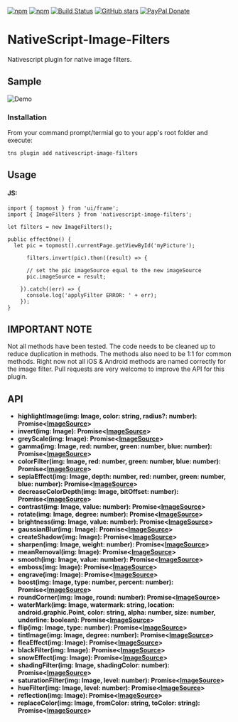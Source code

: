 [![npm](https://img.shields.io/npm/v/nativescript-image-filters.svg)](https://www.npmjs.com/package/nativescript-image-filters)
[![npm](https://img.shields.io/npm/dt/nativescript-image-filters.svg?label=npm%20downloads)](https://www.npmjs.com/package/nativescript-image-filters)
[![Build Status](https://travis-ci.org/bradmartin/nativescript-image-filters.svg?branch=master)](https://travis-ci.org/bradmartin/nativescript-image-filters)
[![GitHub stars](https://img.shields.io/github/stars/bradmartin/nativescript-image-filters.svg)](https://github.com/bradmartin/nativescript-image-filters/stargazers)
[![PayPal Donate](https://img.shields.io/badge/Donate-PayPal-ff4081.svg)](https://www.paypal.me/bradwayne88)

# NativeScript-Image-Filters

Nativescript plugin for native image filters.

## Sample

![Demo](./screens/demo.gif)

### Installation

From your command prompt/termial go to your app's root folder and execute:

`tns plugin add nativescript-image-filters`

## Usage

#### JS:

```JS
import { topmost } from 'ui/frame';
import { ImageFilters } from 'nativescript-image-filters';

let filters = new ImageFilters();

public effectOne() {
  let pic = topmost().currentPage.getViewById('myPicture');

      filters.invert(pic).then((result) => {

      // set the pic imageSource equal to the new imageSource
      pic.imageSource = result;

    }).catch((err) => {
      console.log('applyFilter ERROR: ' + err);
    });
}

```

## IMPORTANT NOTE

Not all methods have been tested. The code needs to be cleaned up to reduce duplication in methods. The methods also need to be 1:1 for common methods. Right now not all iOS & Android methods are named correctly for the image filter. Pull requests are very welcome to improve the API for this plugin.

## API

- **highlightImage(img: Image, color: string, radius?: number): Promise<[ImageSource](http://docs.nativescript.org/api-reference/classes/_image_source_.imagesource.html)>**
- **invert(img: Image): Promise<[ImageSource](http://docs.nativescript.org/api-reference/classes/_image_source_.imagesource.html)>**
- **greyScale(img: Image): Promise<[ImageSource](http://docs.nativescript.org/api-reference/classes/_image_source_.imagesource.html)>**
- **gamma(img: Image, red: number, green: number, blue: number): Promise<[ImageSource](http://docs.nativescript.org/api-reference/classes/_image_source_.imagesource.html)>**
- **colorFilter(img: Image, red: number, green: number, blue: number): Promise<[ImageSource](http://docs.nativescript.org/api-reference/classes/_image_source_.imagesource.html)>**
- **sepiaEffect(img: Image, depth: number, red: number, green: number, blue: number): Promise<[ImageSource](http://docs.nativescript.org/api-reference/classes/_image_source_.imagesource.html)>**
- **decreaseColorDepth(img: Image, bitOffset: number): Promise<[ImageSource](http://docs.nativescript.org/api-reference/classes/_image_source_.imagesource.html)>**
- **contrast(img: Image, value: number): Promise<[ImageSource](http://docs.nativescript.org/api-reference/classes/_image_source_.imagesource.html)>**
- **rotate(img: Image, degree: number): Promise<[ImageSource](http://docs.nativescript.org/api-reference/classes/_image_source_.imagesource.html)>**
- **brightness(img: Image, value: number): Promise<[ImageSource](http://docs.nativescript.org/api-reference/classes/_image_source_.imagesource.html)>**
- **gaussianBlur(img: Image): Promise<[ImageSource](http://docs.nativescript.org/api-reference/classes/_image_source_.imagesource.html)>**
- **createShadow(img: Image): Promise<[ImageSource](http://docs.nativescript.org/api-reference/classes/_image_source_.imagesource.html)>**
- **sharpen(img: Image, weight: number): Promise<[ImageSource](http://docs.nativescript.org/api-reference/classes/_image_source_.imagesource.html)>**
- **meanRemoval(img: Image): Promise<[ImageSource](http://docs.nativescript.org/api-reference/classes/_image_source_.imagesource.html)>**
- **smooth(img: Image, value: number): Promise<[ImageSource](http://docs.nativescript.org/api-reference/classes/_image_source_.imagesource.html)>**
- **emboss(img: Image): Promise<[ImageSource](http://docs.nativescript.org/api-reference/classes/_image_source_.imagesource.html)>**
- **engrave(img: Image): Promise<[ImageSource](http://docs.nativescript.org/api-reference/classes/_image_source_.imagesource.html)>**
- **boost(img: Image, type: number, percent: number): Promise<[ImageSource](http://docs.nativescript.org/api-reference/classes/_image_source_.imagesource.html)>**
- **roundCorner(img: Image, round: number): Promise<[ImageSource](http://docs.nativescript.org/api-reference/classes/_image_source_.imagesource.html)>**
- **waterMark(img: Image, watermark: string, location: android.graphic.Point, color: string, alpha: number, size: number, underline: boolean): Promise<[ImageSource](http://docs.nativescript.org/api-reference/classes/_image_source_.imagesource.html)>**
- **flip(img: Image, type: number): Promise<[ImageSource](http://docs.nativescript.org/api-reference/classes/_image_source_.imagesource.html)>**
- **tintImage(img: Image, degree: number): Promise<[ImageSource](http://docs.nativescript.org/api-reference/classes/_image_source_.imagesource.html)>**
- **fleaEffect(img: Image): Promise<[ImageSource](http://docs.nativescript.org/api-reference/classes/_image_source_.imagesource.html)>**
- **blackFilter(img: Image): Promise<[ImageSource](http://docs.nativescript.org/api-reference/classes/_image_source_.imagesource.html)>**
- **snowEffect(img: Image): Promise<[ImageSource](http://docs.nativescript.org/api-reference/classes/_image_source_.imagesource.html)>**
- **shadingFilter(img: Image, shadingColor: number): Promise<[ImageSource](http://docs.nativescript.org/api-reference/classes/_image_source_.imagesource.html)>**
- **saturationFilter(img: Image, level: number): Promise<[ImageSource](http://docs.nativescript.org/api-reference/classes/_image_source_.imagesource.html)>**
- **hueFilter(img: Image, level: number): Promise<[ImageSource](http://docs.nativescript.org/api-reference/classes/_image_source_.imagesource.html)>**
- **reflection(img: Image): Promise<[ImageSource](http://docs.nativescript.org/api-reference/classes/_image_source_.imagesource.html)>**
- **replaceColor(img: Image, fromColor: string, toColor: string): Promise<[ImageSource](http://docs.nativescript.org/api-reference/classes/_image_source_.imagesource.html)>**

